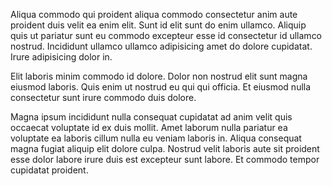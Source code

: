 Aliqua commodo qui proident aliqua commodo consectetur anim aute proident duis velit ea enim elit. Sunt id elit sunt do enim ullamco. Aliquip quis ut pariatur sunt eu commodo excepteur esse id consectetur id ullamco nostrud. Incididunt ullamco ullamco adipisicing amet do dolore cupidatat. Irure adipisicing dolor in.

Elit laboris minim commodo id dolore. Dolor non nostrud elit sunt magna eiusmod laboris. Quis enim ut nostrud eu qui qui officia. Et eiusmod nulla consectetur sunt irure commodo duis dolore.

Magna ipsum incididunt nulla consequat cupidatat ad anim velit quis occaecat voluptate id ex duis mollit. Amet laborum nulla pariatur ea voluptate ea laboris cillum nulla eu veniam laboris in. Aliqua consequat magna fugiat aliquip elit dolore culpa. Nostrud velit laboris aute sit proident esse dolor labore irure duis est excepteur sunt labore. Et commodo tempor cupidatat proident.
